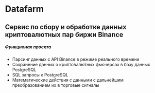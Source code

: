 # Datafarm

## Сервис по сбору и обработке данных криптовалютных пар биржи Binance

##### Функционал проекта

* Парсинг данных с API Binance в режиме реального времени
* Сохранение данных о криптовалютных фьючерсах в базу данных PostgreSQL
* SQL запросы к PostgreSQL
* Математические действия с данными с дальнейшим преобразованием их в торговые сигналы